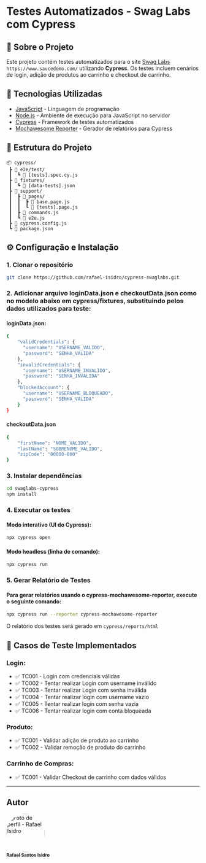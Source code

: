 # Testes Automatizados - Swag Labs com Cypress

## 📌 Sobre o Projeto
Este projeto contém testes automatizados para o site [Swag Labs](https://www.saucedemo.com/) ```https://www.saucedemo.com/``` utilizando **Cypress**. Os testes incluem cenários de login, adição de produtos ao carrinho e checkout de carrinho.

## 🚀 Tecnologias Utilizadas
- [JavaScript](https://developer.mozilla.org/pt-BR/docs/Web/JavaScript) - Linguagem de programação
- [Node.js](https://nodejs.org/) - Ambiente de execução para JavaScript no servidor
- [Cypress](https://www.cypress.io/) - Framework de testes automatizados
- [Mochawesome Reporter](https://www.npmjs.com/package/cypress-mochawesome-reporter) - Gerador de relatórios para Cypress

## 📂 Estrutura do Projeto
```
📦 cypress/
 ┣ 📂 e2e/test/
 ┃  ┗ 📜 [tests].spec.cy.js
 ┣ 📂 fixtures/
 ┃  ┗ 📜 [data-tests].json
 ┣ 📂 support/
 ┃  ┣ 📂 pages/
 ┃  ┃  ┣ 📜 base.page.js
 ┃  ┃  ┗ 📜 [tests].page.js
 ┃  ┣ 📜 commands.js
 ┃  ┗ 📜 e2e.js
 ┣ 📜 cypress.config.js
 ┗ 📜 package.json
```

## ⚙️ Configuração e Instalação
### 1. Clonar o repositório
```sh
git clone https://github.com/rafael-isidro/cypress-swaglabs.git
```
### 2. Adicionar arquivo loginData.json e checkoutData.json como no modelo abaixo em cypress/fixtures, substituindo pelos dados utilizados para teste:
#### loginData.json:
```sh
{
    "validCredentials": {
      "username": "USERNAME_VALIDO",
      "password": "SENHA_VALIDA"
    },
    "invalidCredentials": {
      "username": "USERNAME_INVALIDO",
      "password": "SENHA_INVALIDA"
    },
    "blockedAccount": {
      "username": "USERNAME_BLOQUEADO",
      "password": "SENHA_VALIDA"
    }
}
```
#### checkoutData.json

```sh
{
    "firstName": "NOME_VALIDO",
    "lastName": "SOBRENOME_VALIDO",
    "zipCode": "00000-000"
}
```

### 3. Instalar dependências
```sh
cd swaglabs-cypress
npm install
```

### 4. Executar os testes
#### Modo interativo (UI do Cypress):
```sh
npx cypress open
```

#### Modo headless (linha de comando):
```sh
npx cypress run
```

### 5. Gerar Relatório de Testes
#### Para gerar relatórios usando o cypress-mochawesome-reporter, execute o seguinte comando:
```sh
npx cypress run --reporter cypress-mochawesome-reporter
```
O relatório dos testes será gerado em ```cypress/reports/html```

## 📌 Casos de Teste Implementados
### Login:
- ✅ TC001 - Login com credenciais válidas
- ✅ TC002 - Tentar realizar Login com username inválido
- ✅ TC003 - Tentar realizar Login com senha inválida
- ✅ TC004 - Tentar realizar login com username vazio
- ✅ TC005 - Tentar realizar login com senha vazia
- ✅ TC006 - Tentar realizar login com conta bloqueada

### Produto:
- ✅ TC001 - Validar adição de produto ao carrinho
- ✅ TC002 - Validar remoção de produto do carrinho

### Carrinho de Compras:
- ✅ TC001 - Validar Checkout de carrinho com dados válidos

---
## Autor

<a href="https://github.com/rafael-isidro">
    <img style="border-radius: 50%;" src="https://avatars.githubusercontent.com/u/118776145?v=4" width="100px;" alt="Foto de perfil - Rafael Isidro"/>
    <br />
    <sub><b>Rafael Santos Isidro</b></sub>
</a> 
<br />

